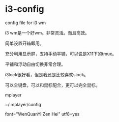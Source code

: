 i3-config
=========

config file for i3 wm

i3 wm是一个好wm。非常灵活。而且高效。

简单设置开箱即用。

充分利用显示屏，支持手动平铺，可以说是X11下的tmux。

平铺和浮动自由切换非常合理。

i3lock很好看，但是我还是比较喜欢slock。

可以全键盘，可以和鼠标配合，更可以完全鼠标。

mplayer

~/.mplayer/config

font="WenQuanYi Zen Hei"
utf8=yes

